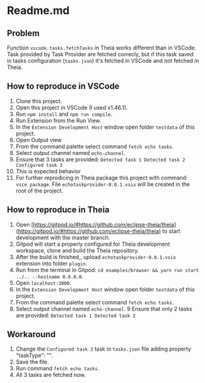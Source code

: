 # Readme.md

## Problem

Function `vscode.tasks.fetchTasks` in Theia works different than in VSCode. Task provided by Task Provider are fetched correcly, but if this task saved in tasks configuration (`tasks.json`) it's fetched in VSCode and not fetched in Theia.

## How to reproduce in VSCode

1. Clone this project.
2. Open this project in VSCode (I used v1.46.1).
3. Run `npm install` and `npm run compile`.
4. Run Extension from the Run View.
5. In the `Extension Development Host` window open folder `testdata` of this project.
6. Open Output view
7. From the command palette select command `fetch echo tasks`.
8. Select output channel named `echo-channel`.
9. Ensure that 3 tasks are provided:
`Detected task 1
Detected task 2
Configured task 3`
10. This is expected behavior
11. For further reprodicing in Theia package this project with command: `vsce package`. File `echotaskprovider-0.0.1.vsix` will be created in the root of the project.

## How to reproduce in Theia

1. Open [https://gitpod.io/#https://github.com/eclipse-theia/theia](https://gitpod.io/#https://github.com/eclipse-theia/theia) to start development with the master branch.
2. Gitpod will start a properly configured for Theia development workspace, clone and build the Theia repository.
3. After the build is finished,, upload `echotaskprovider-0.0.1.vsix` extension into folder `plugin`.
4. Run from the terminal in Gitpod:
`cd examples/browser && yarn run start ../.. --hostname 0.0.0.0`.
5. Open `localhost:3000`.
6. In the `Extension Development Host` window open folder `testdata` of this project.
7. From the command palette select command `fetch echo tasks`.
8. Select output channel named `echo-channel`.
9 Ensure that only 2 tasks are provided:
`Detected task 1
Detected task 2`

## Workaround

1. Change the `Configured task 3` task in `tasks.json` file adding property "taskType": "". 
2. Save the file.
3. Run command `fetch echo tasks`.
4. All 3 tasks are fetched now.
